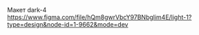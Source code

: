 Макет dark-4 https://www.figma.com/file/hQm8gwrVbcY97BNbglim4E/light-1?type=design&node-id=1-9662&mode=dev
